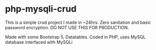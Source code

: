 # php-mysqli-crud

This is a simple crud project I made in ~24hrs. Zero sanitation and basic password encryption.
DO NOT USE THIS FOR PRODUCTION.

Made with some Bootstrap 5, Datatables.
Coded in PHP, uses MySQL database interfaced with MySQLi
